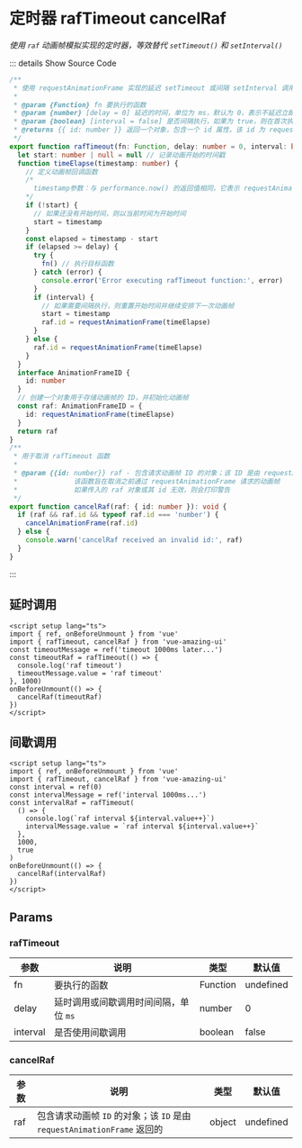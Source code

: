 # 定时器 rafTimeout cancelRaf

<GlobalElement />

_使用 `raf` 动画帧模拟实现的定时器，等效替代 `setTimeout()` 和 `setInterval()`_

::: details Show Source Code

```ts
/**
 * 使用 requestAnimationFrame 实现的延迟 setTimeout 或间隔 setInterval 调用函数
 *
 * @param {Function} fn 要执行的函数
 * @param {number} [delay = 0] 延迟的时间，单位为 ms，默认为 0，表示不延迟立即执行
 * @param {boolean} [interval = false] 是否间隔执行，如果为 true，则在首次执行后，以 delay 为间隔持续执行
 * @returns {{ id: number }} 返回一个对象，包含一个 id 属性，该 id 为 requestAnimationFrame 的调用 ID，可用于取消动画帧
 */
export function rafTimeout(fn: Function, delay: number = 0, interval: boolean = false): { id: number } {
  let start: number | null = null // 记录动画开始的时间戳
  function timeElapse(timestamp: number) {
    // 定义动画帧回调函数
    /*
      timestamp参数：与 performance.now() 的返回值相同，它表示 requestAnimationFrame() 开始去执行回调函数的时刻
    */
    if (!start) {
      // 如果还没有开始时间，则以当前时间为开始时间
      start = timestamp
    }
    const elapsed = timestamp - start
    if (elapsed >= delay) {
      try {
        fn() // 执行目标函数
      } catch (error) {
        console.error('Error executing rafTimeout function:', error)
      }
      if (interval) {
        // 如果需要间隔执行，则重置开始时间并继续安排下一次动画帧
        start = timestamp
        raf.id = requestAnimationFrame(timeElapse)
      }
    } else {
      raf.id = requestAnimationFrame(timeElapse)
    }
  }
  interface AnimationFrameID {
    id: number
  }
  // 创建一个对象用于存储动画帧的 ID，并初始化动画帧
  const raf: AnimationFrameID = {
    id: requestAnimationFrame(timeElapse)
  }
  return raf
}
/**
 * 用于取消 rafTimeout 函数
 *
 * @param {{id: number}} raf - 包含请求动画帧 ID 的对象；该 ID 是由 requestAnimationFrame 返回的
 *              该函数旨在取消之前通过 requestAnimationFrame 请求的动画帧
 *              如果传入的 raf 对象或其 id 无效，则会打印警告
 */
export function cancelRaf(raf: { id: number }): void {
  if (raf && raf.id && typeof raf.id === 'number') {
    cancelAnimationFrame(raf.id)
  } else {
    console.warn('cancelRaf received an invalid id:', raf)
  }
}
```

:::

<script setup lang="ts">
import { ref, onBeforeUnmount } from 'vue'
import { rafTimeout, cancelRaf } from 'vue-amazing-ui'
const timeoutMessage = ref('timeout 1000ms later...')
const timeoutRaf = rafTimeout(() => {
  console.log('raf timeout')
  timeoutMessage.value = 'raf timeout'
}, 1000)
const interval = ref(0)
const intervalMessage = ref('interval 1000ms...')
const intervalRaf = rafTimeout(() => {
  console.log(`raf interval ${interval.value++}`)
  intervalMessage.value = `raf interval ${interval.value++}`
}, 1000, true)
onBeforeUnmount(() => {
  cancelRaf(timeoutRaf)
  cancelRaf(intervalRaf)
})
</script>

## 延时调用

<Alert :message="timeoutMessage" type="info" />

```vue
<script setup lang="ts">
import { ref, onBeforeUnmount } from 'vue'
import { rafTimeout, cancelRaf } from 'vue-amazing-ui'
const timeoutMessage = ref('timeout 1000ms later...')
const timeoutRaf = rafTimeout(() => {
  console.log('raf timeout')
  timeoutMessage.value = 'raf timeout'
}, 1000)
onBeforeUnmount(() => {
  cancelRaf(timeoutRaf)
})
</script>
```

## 间歇调用

<Alert :message="intervalMessage" type="info" />

```vue
<script setup lang="ts">
import { ref, onBeforeUnmount } from 'vue'
import { rafTimeout, cancelRaf } from 'vue-amazing-ui'
const interval = ref(0)
const intervalMessage = ref('interval 1000ms...')
const intervalRaf = rafTimeout(
  () => {
    console.log(`raf interval ${interval.value++}`)
    intervalMessage.value = `raf interval ${interval.value++}`
  },
  1000,
  true
)
onBeforeUnmount(() => {
  cancelRaf(intervalRaf)
})
</script>
```

## Params

### rafTimeout

| 参数     | 说明                                  | 类型     | 默认值    |
| -------- | ------------------------------------- | -------- | --------- |
| fn       | 要执行的函数                          | Function | undefined |
| delay    | 延时调用或间歇调用时间间隔，单位 `ms` | number   | 0         |
| interval | 是否使用间歇调用                      | boolean  | false     |

### cancelRaf

| 参数 | 说明                                                                    | 类型   | 默认值    |
| ---- | ----------------------------------------------------------------------- | ------ | --------- |
| raf  | 包含请求动画帧 `ID` 的对象；该 `ID` 是由 `requestAnimationFrame` 返回的 | object | undefined |
